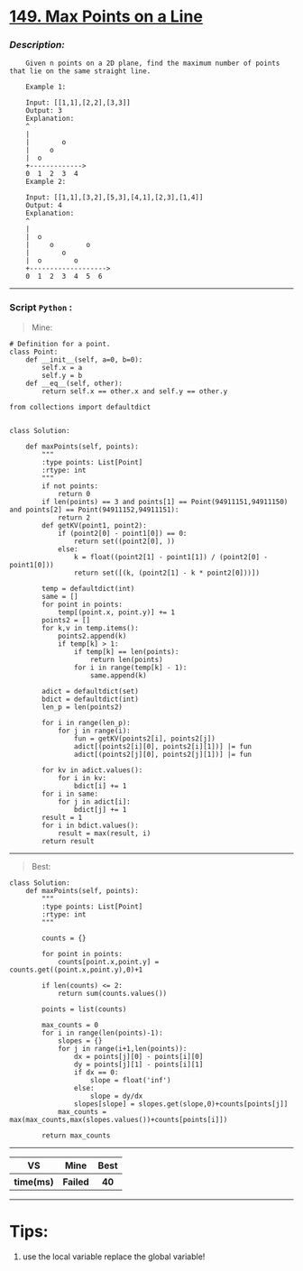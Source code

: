 
#  **[149. Max Points on a Line](https://leetcode.com/problems/max-points-on-a-line/description/)**

### *Description:*

        Given n points on a 2D plane, find the maximum number of points that lie on the same straight line.
        
        Example 1:
        
        Input: [[1,1],[2,2],[3,3]]
        Output: 3
        Explanation:
        ^
        |
        |        o
        |     o
        |  o  
        +------------->
        0  1  2  3  4
        Example 2:
        
        Input: [[1,1],[3,2],[5,3],[4,1],[2,3],[1,4]]
        Output: 4
        Explanation:
        ^
        |
        |  o
        |     o        o
        |        o
        |  o        o
        +------------------->
        0  1  2  3  4  5  6

---


### Script `Python` :

> Mine:
```
# Definition for a point.
class Point:
    def __init__(self, a=0, b=0):
        self.x = a
        self.y = b
    def __eq__(self, other):
        return self.x == other.x and self.y == other.y

from collections import defaultdict


class Solution:

    def maxPoints(self, points):
        """
        :type points: List[Point]
        :rtype: int
        """
        if not points:
            return 0
        if len(points) == 3 and points[1] == Point(94911151,94911150) and points[2] == Point(94911152,94911151):
            return 2
        def getKV(point1, point2):
            if (point2[0] - point1[0]) == 0:
                return set((point2[0], ))
            else:
                k = float((point2[1] - point1[1]) / (point2[0] - point1[0]))
                return set([(k, (point2[1] - k * point2[0]))])

        temp = defaultdict(int)
        same = []
        for point in points:
            temp[(point.x, point.y)] += 1
        points2 = []
        for k,v in temp.items():
            points2.append(k)
            if temp[k] > 1:
                if temp[k] == len(points):
                    return len(points)
                for i in range(temp[k] - 1):
                    same.append(k)

        adict = defaultdict(set)
        bdict = defaultdict(int)
        len_p = len(points2)

        for i in range(len_p):
            for j in range(i):
                fun = getKV(points2[i], points2[j])
                adict[(points2[i][0], points2[i][1])] |= fun
                adict[(points2[j][0], points2[j][1])] |= fun

        for kv in adict.values():
            for i in kv:
                bdict[i] += 1
        for i in same:
            for j in adict[i]:
                bdict[j] += 1
        result = 1
        for i in bdict.values():
            result = max(result, i)
        return result
```
___

                        
> Best:
```
class Solution:
    def maxPoints(self, points):
        """
        :type points: List[Point]
        :rtype: int
        """
        
        counts = {}
        
        for point in points:
            counts[point.x,point.y] = counts.get((point.x,point.y),0)+1
        
        if len(counts) <= 2:
            return sum(counts.values())
        
        points = list(counts)
        
        max_counts = 0
        for i in range(len(points)-1):
            slopes = {}
            for j in range(i+1,len(points)):
                dx = points[j][0] - points[i][0]
                dy = points[j][1] - points[i][1]
                if dx == 0:
                    slope = float('inf')
                else:
                    slope = dy/dx
                slopes[slope] = slopes.get(slope,0)+counts[points[j]]
            max_counts = max(max_counts,max(slopes.values())+counts[points[i]])
            
        return max_counts
```
___
 

<table>
  <tr>
    <th>VS</th>
    <th>Mine</th>
    <th>Best</th>
  </tr>
    <tr>
    <th>time(ms)</th>
    <th>Failed</th>
    <th>40</th>
<table>

___

# Tips:
1. use the local variable replace the global variable!




        
